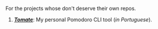 For the projects whose don't deserve their own repos.

1. [**_Tomate_**](tomate/README.md): My personal Pomodoro CLI tool (_in Portuguese_).
